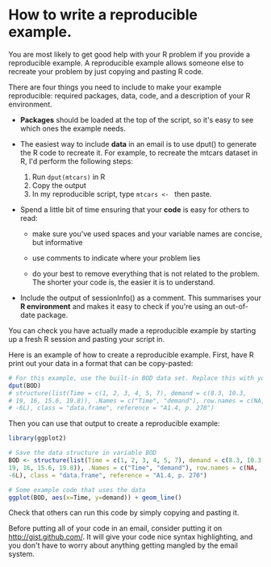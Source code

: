 # How to write a reproducible example.

You are most likely to get good help with your R problem if you provide a reproducible example. A reproducible example allows someone else to recreate your problem by just copying and pasting R code. 

There are four things you need to include to make your example reproducible: required packages, data, code, and a description of your R environment.

* **Packages** should be loaded at the top of the script, so it's easy to
 see which ones the example needs.

* The easiest way to include **data** in an email is to use dput() to generate
  the R code to recreate it. For example, to recreate the mtcars dataset in R,
  I'd perform the following steps:

   1. Run `dput(mtcars)` in R
   2. Copy the output
   3. In my reproducible script, type `mtcars <- ` then paste.

* Spend a little bit of time ensuring that your **code** is easy for others to
  read:

  * make sure you've used spaces and your variable names are concise, but
    informative

  * use comments to indicate where your problem lies

  * do your best to remove everything that is not related to the problem.  
   The shorter your code is, the easier it is to understand.

* Include the output of sessionInfo() as a comment. This summarises your **R
  environment** and makes it easy to check if you're using an out-of-date
  package.

You can check you have actually made a reproducible example by starting up a fresh R session and pasting your script in.  

Here is an example of how to create a reproducible example. First, have R print out your data in a format that can be copy-pasted:

```R
# For this example, use the built-in BOD data set. Replace this with your data.
dput(BOD)
# structure(list(Time = c(1, 2, 3, 4, 5, 7), demand = c(8.3, 10.3, 
# 19, 16, 15.6, 19.8)), .Names = c("Time", "demand"), row.names = c(NA, 
# -6L), class = "data.frame", reference = "A1.4, p. 270")
```


Then you can use that output to create a reproducible example:

```R
library(ggplot2)

# Save the data structure in variable BOD
BOD <- structure(list(Time = c(1, 2, 3, 4, 5, 7), demand = c(8.3, 10.3, 
19, 16, 15.6, 19.8)), .Names = c("Time", "demand"), row.names = c(NA, 
-6L), class = "data.frame", reference = "A1.4, p. 270")

# Some example code that uses the data
ggplot(BOD, aes(x=Time, y=demand)) + geom_line()
```

Check that others can run this code by simply copying and pasting it.


Before putting all of your code in an email, consider putting it on http://gist.github.com/.  It will give your code nice syntax highlighting, and you don't have to worry about anything getting mangled by the email system.